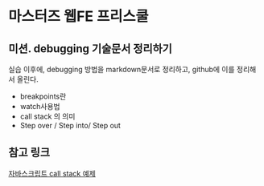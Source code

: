 # 마스터즈 웹FE 프리스쿨

## 미션. debugging 기술문서 정리하기

실습 이후에, debugging 방법을 markdown문서로 정리하고, github에 이를 정리해서 올린다.
- breakpoints란
- watch사용법
- call stack 의 의미
- Step over / Step into/ Step out

## 참고 링크
[자바스크립트 call stack 예제](https://new93helloworld.tistory.com/m/361)

